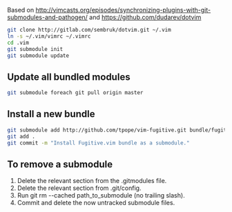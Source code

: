 Based on
http://vimcasts.org/episodes/synchronizing-plugins-with-git-submodules-and-pathogen/
and
https://github.com/dudarev/dotvim

```bash
git clone http://gitlab.com/sembruk/dotvim.git ~/.vim
ln -s ~/.vim/vimrc ~/.vimrc
cd .vim
git submodule init
git submodule update
```

## Update all bundled modules

```bash
git submodule foreach git pull origin master
```

## Install a new bundle

```bash
git submodule add http://github.com/tpope/vim-fugitive.git bundle/fugitive
git add .
git commit -m "Install Fugitive.vim bundle as a submodule."
```

## To remove a submodule

1. Delete the relevant section from the .gitmodules file.
2. Delete the relevant section from .git/config.
3. Run git rm --cached path_to_submodule (no trailing slash).
4. Commit and delete the now untracked submodule files.

